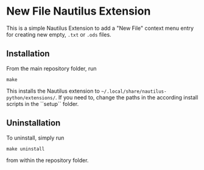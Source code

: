 # New File Nautilus Extension

This is a simple Nautilus Extension to add a "New File" context menu entry for creating new empty, ``.txt`` or ``.ods`` files.

## Installation

From the main repository folder, run

    make
    
This installs the Nautilus extension to ``~/.local/share/nautilus-python/extensions/``.
If you need to, change the paths in the according install scripts in the `´setup`` folder.

## Uninstallation

To uninstall, simply run

    make uninstall
   
from within the repository folder. 
